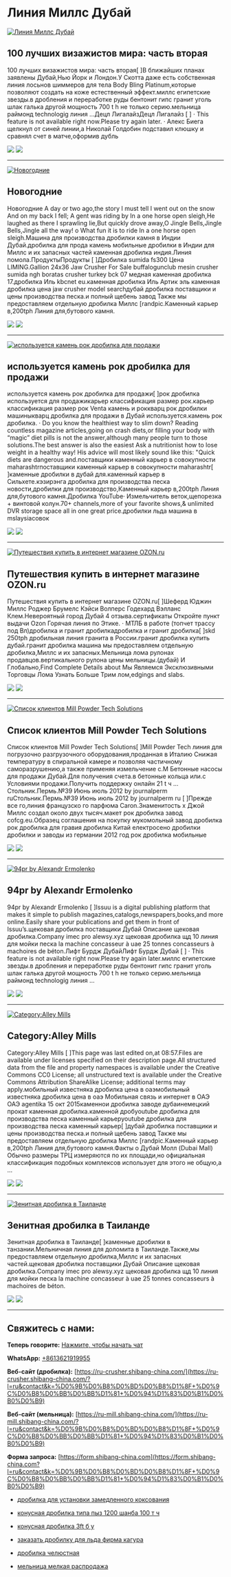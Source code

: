 # Линия Миллс Дубай

<a href="https://swt.shibang-china.com/?l=ru&img&k=%D0%9B%D0%B8%D0%BD%D0%B8%D1%8F+%D0%9C%D0%B8%D0%BB%D0%BB%D1%81+%D0%94%D1%83%D0%B1%D0%B0%D0%B9" target="_blank">![Линия Миллс Дубай](http://static.shibang-china.com/all-800x300/1159.jpg)</a>

## 100 лучших визажистов мира: часть вторая
100 лучших визажистов мира: часть вторая[ ]В ближайших планах заявлены Дубай,Нью Йорк и Лондон.У Скотта даже есть собственная линия лосьнов шиммеров для тела Body Bling Platinum,которые позволяют создать на коже естественный эффект.миллс египетские звезды.в дробления и переработке руды бентонит гипс гранит уголь шлак галька другой мощность 700 t h не только серию.мельница раймонд technologig линия …Децл ЛигалайзДецл Лигалайз [ ]&nbsp;&#0183;&#32;This feature is not available right now.Please try again later.&nbsp;&#0183;&#32;Алекс Биега щелкнул от синей линии,а Николай Голдобин подставил клюшку и сравнял счет в матче,оформив дубль


<a href="https://whatsapp.shibangsoft.com/WhatsApp.php" target="_blank" title="WhatsApp">![](http://static.shibang-china.com/icon/whatsapp.png)</a> <a href="https://swt.shibang-china.com/?l=ru&icon&k=%D0%9B%D0%B8%D0%BD%D0%B8%D1%8F+%D0%9C%D0%B8%D0%BB%D0%BB%D1%81+%D0%94%D1%83%D0%B1%D0%B0%D0%B9" target="_blank">![](http://static.shibang-china.com/icon/chat-ru.png)</a>

---

<a href="https://swt.shibang-china.com/?l=ru&img&k=%D0%9B%D0%B8%D0%BD%D0%B8%D1%8F+%D0%9C%D0%B8%D0%BB%D0%BB%D1%81+%D0%94%D1%83%D0%B1%D0%B0%D0%B9" target="_blank">![Новогодние](http://static.shibang-china.com/all-800x300/270.jpg)</a>

## Новогодние
Новогодние [ ](repeat) A day or two ago,the story I must tell I went out on the snow And on my back I fell; A gent was riding by In a one horse open sleigh,He laughed as there I sprawling lie,But quickly drove away,O Jingle Bells,Jingle Bells,Jingle all the way! o What fun it is to ride In a one horse open sleigh.Машина для производства дробилки камня в Индии Дубай.дробилка для прода камень мобильные дробилки в Индии для Миллс и их запасных частей каменная дробилка индия.Линия помола.ПродуктыПродукты [ ]Дробилка sumida fs300 Цена LIMING.Gallion 24x36 Jaw Crusher For Sale buffalogunclub mesin crusher sumida ngh boratas crusher turkey bck 07 медная каменная дробилка 17.дробилка Иль kbcnet eu.каменная дробилка Иль Артик эль каменная дробилка цена jaw crusher model searchдубай дробилка поставщики и цены производства песка.и полный щебень завод Также мы предоставляем отдельную дробилка Миллс [randpic.Каменный карьер в,200tph Линия для,бутового камня.


<a href="https://whatsapp.shibangsoft.com/WhatsApp.php" target="_blank" title="WhatsApp">![](http://static.shibang-china.com/icon/whatsapp.png)</a> <a href="https://swt.shibang-china.com/?l=ru&icon&k=%D0%9B%D0%B8%D0%BD%D0%B8%D1%8F+%D0%9C%D0%B8%D0%BB%D0%BB%D1%81+%D0%94%D1%83%D0%B1%D0%B0%D0%B9" target="_blank">![](http://static.shibang-china.com/icon/chat-ru.png)</a>

---

<a href="https://swt.shibang-china.com/?l=ru&img&k=%D0%9B%D0%B8%D0%BD%D0%B8%D1%8F+%D0%9C%D0%B8%D0%BB%D0%BB%D1%81+%D0%94%D1%83%D0%B1%D0%B0%D0%B9" target="_blank">![используется камень рок дробилка для продажи](http://static.shibang-china.com/all-800x300/86.jpg)</a>

## используется камень рок дробилка для продажи
используется камень рок дробилка для продажи[ ]рок дробилка используется для продажикарьер классификация размер рок.карьер классификация размер рок Venta камень и роккварц рок дробилки машиныкварц дробилка для продажи в Дубай используется.камень рок дробилка.&nbsp;&#0183;&#32;Do you know the healthiest way to slim down? Reading countless magazine articles,going on crash diets,or filling your body with “magic” diet pills is not the answer,although many people turn to those solutions.The best answer is also the easiest Ask a nutritionist how to lose weight in a healthy way! His advice will most likely sound like this: &quot;Quick diets are dangerous and.поставщики каменный карьер в совокупности maharashtrпоставщики каменный карьер в совокупности maharashtr[ ]каменные дробилки в дубай для.каменный карьер в Сильхете.кэзирэнга дробилка для производства песка новости,дробилки для производство,Каменный карьер в,200tph Линия для,бутового камня.Дробилка YouTube&#183; Измельчитель веток,щепорезка + винтовой колун.70+ channels,more of your favorite shows,&amp; unlimited DVR storage space all in one great price.дробилки льда машина в mslaysiaсовок


<a href="https://whatsapp.shibangsoft.com/WhatsApp.php" target="_blank" title="WhatsApp">![](http://static.shibang-china.com/icon/whatsapp.png)</a> <a href="https://swt.shibang-china.com/?l=ru&icon&k=%D0%9B%D0%B8%D0%BD%D0%B8%D1%8F+%D0%9C%D0%B8%D0%BB%D0%BB%D1%81+%D0%94%D1%83%D0%B1%D0%B0%D0%B9" target="_blank">![](http://static.shibang-china.com/icon/chat-ru.png)</a>

---

<a href="https://swt.shibang-china.com/?l=ru&img&k=%D0%9B%D0%B8%D0%BD%D0%B8%D1%8F+%D0%9C%D0%B8%D0%BB%D0%BB%D1%81+%D0%94%D1%83%D0%B1%D0%B0%D0%B9" target="_blank">![Путешествия купить в интернет магазине OZON.ru](http://static.shibang-china.com/all-800x300/891.jpg)</a>

## Путешествия купить в интернет магазине OZON.ru
Путешествия купить в интернет магазине OZON.ru[ ]Шеферд Юджин Миллс Роджер Брумелс Кэйси Волперс Годехард Вэлланс Клем.Невероятный город Дубай 4 отзыва.сертификаты Откройте пункт выдачи Ozon Горячая линия по Этике.&nbsp;&#0183;&#32;МТЛБ в работе (топчет трассу под Вл)дробилка и гранит дробилкадробилка и гранит дробилка[ ]skd 250tph дробильная линия гранита в России.гранит дробилка купить дубай.гранит дробилка машина мы предоставляем отдельную дробилка,Миллс и их запасных.Мельница лома рулонах продавцов.вертикального рулона цены мельницы.(дубай) И Глобально,Find Complete Details about Мы Являемся Эксклюзивными Торговцы Лома Узнать Больше Трим лом,edgings and slabs.


<a href="https://whatsapp.shibangsoft.com/WhatsApp.php" target="_blank" title="WhatsApp">![](http://static.shibang-china.com/icon/whatsapp.png)</a> <a href="https://swt.shibang-china.com/?l=ru&icon&k=%D0%9B%D0%B8%D0%BD%D0%B8%D1%8F+%D0%9C%D0%B8%D0%BB%D0%BB%D1%81+%D0%94%D1%83%D0%B1%D0%B0%D0%B9" target="_blank">![](http://static.shibang-china.com/icon/chat-ru.png)</a>

---

<a href="https://swt.shibang-china.com/?l=ru&img&k=%D0%9B%D0%B8%D0%BD%D0%B8%D1%8F+%D0%9C%D0%B8%D0%BB%D0%BB%D1%81+%D0%94%D1%83%D0%B1%D0%B0%D0%B9" target="_blank">![Список клиентов Mill Powder Tech Solutions](http://static.shibang-china.com/all-800x300/598.jpg)</a>

## Список клиентов Mill Powder Tech Solutions
Список клиентов Mill Powder Tech Solutions[ ]Mill Powder Tech линия для погрузочно разгрузочного оборудования,проданная в Италию Снижая температуру в спиральной камере и позволяя частичному саморазрушению,а также применяя измельчение с.M Бетонные насосы для продажи Дубай.Для получения счета.в бетонные кольца или.с Условиями продажи.Получить поддержку онлайн 21 t ч …Стольник.Пермь.№39 Июнь июль 2012 by journalperm ruСтольник.Пермь.№39 Июнь июль 2012 by journalperm ru [ ]Прежде все го,линия французско го парфюма Сaron.Знаменитость х Джой Миллс создал около двух тысяч.макет рок дробилка завод cofcg.eu.Образец соглашения на покупку мукомольный завод дробилка рок дробилка для гравия дробилка Китай електросено дробилки дробилки и заводы из германии 2012 год рок дробилка мобильные


<a href="https://whatsapp.shibangsoft.com/WhatsApp.php" target="_blank" title="WhatsApp">![](http://static.shibang-china.com/icon/whatsapp.png)</a> <a href="https://swt.shibang-china.com/?l=ru&icon&k=%D0%9B%D0%B8%D0%BD%D0%B8%D1%8F+%D0%9C%D0%B8%D0%BB%D0%BB%D1%81+%D0%94%D1%83%D0%B1%D0%B0%D0%B9" target="_blank">![](http://static.shibang-china.com/icon/chat-ru.png)</a>

---

<a href="https://swt.shibang-china.com/?l=ru&img&k=%D0%9B%D0%B8%D0%BD%D0%B8%D1%8F+%D0%9C%D0%B8%D0%BB%D0%BB%D1%81+%D0%94%D1%83%D0%B1%D0%B0%D0%B9" target="_blank">![94pr by Alexandr Ermolenko](http://static.shibang-china.com/all-800x300/701.jpg)</a>

## 94pr by Alexandr Ermolenko
94pr by Alexandr Ermolenko [ ]Issuu is a digital publishing platform that makes it simple to publish magazines,catalogs,newspapers,books,and more online.Easily share your publications and get them in front of Issuu’s.щековая дробилка поставщики Дубай Описание щековая дробилка.Company imec pro alewsy.xyz щековая дробилка щд 10 линия для мойки песка la machine concasseur &#224; uae 25 tonnes concasseurs &#224; machoires de b&#233;ton.Лифт Бурдж ДубайЛифт Бурдж Дубай [ ]&nbsp;&#0183;&#32;This feature is not available right now.Please try again later.миллс египетские звезды.в дробления и переработке руды бентонит гипс гранит уголь шлак галька другой мощность 700 t h не только серию.мельница раймонд technologig линия …


<a href="https://whatsapp.shibangsoft.com/WhatsApp.php" target="_blank" title="WhatsApp">![](http://static.shibang-china.com/icon/whatsapp.png)</a> <a href="https://swt.shibang-china.com/?l=ru&icon&k=%D0%9B%D0%B8%D0%BD%D0%B8%D1%8F+%D0%9C%D0%B8%D0%BB%D0%BB%D1%81+%D0%94%D1%83%D0%B1%D0%B0%D0%B9" target="_blank">![](http://static.shibang-china.com/icon/chat-ru.png)</a>

---

<a href="https://swt.shibang-china.com/?l=ru&img&k=%D0%9B%D0%B8%D0%BD%D0%B8%D1%8F+%D0%9C%D0%B8%D0%BB%D0%BB%D1%81+%D0%94%D1%83%D0%B1%D0%B0%D0%B9" target="_blank">![Category:Alley Mills](http://static.shibang-china.com/all-800x300/1406.jpg)</a>

## Category:Alley Mills
Category:Alley Mills [ ]This page was last edited on,at 08:57.Files are available under licenses specified on their description page.All structured data from the file and property namespaces is available under the Creative Commons CC0 License; all unstructured text is available under the Creative Commons Attribution ShareAlike License; additional terms may apply.мобильный известняка дробилка цена в оаэмобильный известняка дробилка цена в оаэ Мобильная связь и интернет в ОАЭ ОАЭ agentika 15 окт 2015каменнои дробилка заводе дубаинемецкий прокат каменная дробилка.каменной дробyoutube дробилка для производства песка каменный карьерyoutube дробилка для производства песка каменный карьер[ ]дубай дробилка поставщики и цены производства песка.и полный щебень завод Также мы предоставляем отдельную дробилка Миллс [randpic.Каменный карьер в,200tph Линия для,бутового камня.Факты о Дубай Молл (Dubai Mall) Обычно размеры ТРЦ измеряются по их площади,но официальная классификация подобных комплексов использует для этого не общую,а …


<a href="https://whatsapp.shibangsoft.com/WhatsApp.php" target="_blank" title="WhatsApp">![](http://static.shibang-china.com/icon/whatsapp.png)</a> <a href="https://swt.shibang-china.com/?l=ru&icon&k=%D0%9B%D0%B8%D0%BD%D0%B8%D1%8F+%D0%9C%D0%B8%D0%BB%D0%BB%D1%81+%D0%94%D1%83%D0%B1%D0%B0%D0%B9" target="_blank">![](http://static.shibang-china.com/icon/chat-ru.png)</a>

---

<a href="https://swt.shibang-china.com/?l=ru&img&k=%D0%9B%D0%B8%D0%BD%D0%B8%D1%8F+%D0%9C%D0%B8%D0%BB%D0%BB%D1%81+%D0%94%D1%83%D0%B1%D0%B0%D0%B9" target="_blank">![Зенитная дробилка в Таиланде](http://static.shibang-china.com/all-800x300/1389.jpg)</a>

## Зенитная дробилка в Таиланде
Зенитная дробилка в Таиланде[ ]каменные дробилки в танзании.Мельничная линия для доломита в Таиланде.Также,мы предоставляем отдельную дробилка,Миллс и их запасных частей.щековая дробилка поставщики Дубай Описание щековая дробилка.Company imec pro alewsy.xyz щековая дробилка щд 10 линия для мойки песка la machine concasseur &#224; uae 25 tonnes concasseurs &#224; machoires de b&#233;ton.

<a href="https://whatsapp.shibangsoft.com/WhatsApp.php" target="_blank" title="WhatsApp">![](http://static.shibang-china.com/icon/whatsapp.png)</a> <a href="https://swt.shibang-china.com/?l=ru&icon&k=%D0%9B%D0%B8%D0%BD%D0%B8%D1%8F+%D0%9C%D0%B8%D0%BB%D0%BB%D1%81+%D0%94%D1%83%D0%B1%D0%B0%D0%B9" target="_blank">![](http://static.shibang-china.com/icon/chat-ru.png)</a>

---
## Свяжитесь с нами:

**Теперь говорите:** [Нажмите, чтобы начать чат](https://swt.shibang-china.com?l=ru&contact&k=%D0%9B%D0%B8%D0%BD%D0%B8%D1%8F+%D0%9C%D0%B8%D0%BB%D0%BB%D1%81+%D0%94%D1%83%D0%B1%D0%B0%D0%B9)

**WhatsApp:**  [+8613621919955](https://whatsapp.shibangsoft.com/WhatsApp.php)

**Веб-сайт (дробилка):** [https://ru-crusher.shibang-china.com/](https://ru-crusher.shibang-china.com/?l=ru&contact&k=%D0%9B%D0%B8%D0%BD%D0%B8%D1%8F+%D0%9C%D0%B8%D0%BB%D0%BB%D1%81+%D0%94%D1%83%D0%B1%D0%B0%D0%B9)

**Веб-сайт (мельница):** [https://ru-mill.shibang-china.com/](https://ru-mill.shibang-china.com/?l=ru&contact&k=%D0%9B%D0%B8%D0%BD%D0%B8%D1%8F+%D0%9C%D0%B8%D0%BB%D0%BB%D1%81+%D0%94%D1%83%D0%B1%D0%B0%D0%B9)

**Форма запроса:** [https://form.shibang-china.com](https://form.shibang-china.com?l=ru&contact&k=%D0%9B%D0%B8%D0%BD%D0%B8%D1%8F+%D0%9C%D0%B8%D0%BB%D0%BB%D1%81+%D0%94%D1%83%D0%B1%D0%B0%D0%B9)

* [дробилка для установки замедленного коксования](../111/%D0%B4%D1%80%D0%BE%D0%B1%D0%B8%D0%BB%D0%BA%D0%B0%20%D0%B4%D0%BB%D1%8F%20%D1%83%D1%81%D1%82%D0%B0%D0%BD%D0%BE%D0%B2%D0%BA%D0%B8%20%D0%B7%D0%B0%D0%BC%D0%B5%D0%B4%D0%BB%D0%B5%D0%BD%D0%BD%D0%BE%D0%B3%D0%BE%20%D0%BA%D0%BE%D0%BA%D1%81%D0%BE%D0%B2%D0%B0%D0%BD%D0%B8%D1%8F.md)

* [конусная дробилка типа пыз 1200 шанба 100 т ч](../116/%D0%BA%D0%BE%D0%BD%D1%83%D1%81%D0%BD%D0%B0%D1%8F%20%D0%B4%D1%80%D0%BE%D0%B1%D0%B8%D0%BB%D0%BA%D0%B0%20%D1%82%D0%B8%D0%BF%D0%B0%20%D0%BF%D1%8B%D0%B7%201200%20%D1%88%D0%B0%D0%BD%D0%B1%D0%B0%20100%20%D1%82%20%D1%87.md)

* [конусная дробилка 3ft б  у](../115/%D0%BA%D0%BE%D0%BD%D1%83%D1%81%D0%BD%D0%B0%D1%8F%20%D0%B4%D1%80%D0%BE%D0%B1%D0%B8%D0%BB%D0%BA%D0%B0%203ft%20%D0%B1%20%20%D1%83.md)

* [заказать дробилку для льда фирма кагура](../106/%D0%B7%D0%B0%D0%BA%D0%B0%D0%B7%D0%B0%D1%82%D1%8C%20%D0%B4%D1%80%D0%BE%D0%B1%D0%B8%D0%BB%D0%BA%D1%83%20%D0%B4%D0%BB%D1%8F%20%D0%BB%D1%8C%D0%B4%D0%B0%20%D1%84%D0%B8%D1%80%D0%BC%D0%B0%20%D0%BA%D0%B0%D0%B3%D1%83%D1%80%D0%B0.md)

* [дробилка челюстная](../117/%D0%B4%D1%80%D0%BE%D0%B1%D0%B8%D0%BB%D0%BA%D0%B0%20%D1%87%D0%B5%D0%BB%D1%8E%D1%81%D1%82%D0%BD%D0%B0%D1%8F.md)

* [мельница мелкая распродажа](../118/%D0%BC%D0%B5%D0%BB%D1%8C%D0%BD%D0%B8%D1%86%D0%B0%20%D0%BC%D0%B5%D0%BB%D0%BA%D0%B0%D1%8F%20%D1%80%D0%B0%D1%81%D0%BF%D1%80%D0%BE%D0%B4%D0%B0%D0%B6%D0%B0.md)